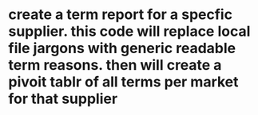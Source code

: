# create a term report for a specfic supplier. this code will replace local file jargons with generic readable term reasons. then will create a pivoit tablr of all terms per market for that supplier
